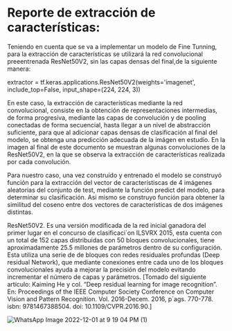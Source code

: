 # Reporte de extracción de características:

Teniendo en cuenta que se va a implementar un modelo de Fine Tunning, para la extracción de características se utilizará la red convolucional preeentrenada ResNet50V2, sin las capas densas del final,de la siguiente manera:

extractor = tf.keras.applications.ResNet50V2(weights='imagenet', include_top=False,
                                            input_shape=(224, 224, 3))
                                            
En este caso, la extracción de características mediante la red convolucional, consiste en la obtención de representaciones intermedias, de forma progresiva, mediante las capas de convolución y de pooling conectadas de forma secuencial, hasta llegar a un nivel de abstracción suficiente, para que al adicionar capas densas de clasificación al final del modelo, se obtenga una predicción adecuada de la imágen en estudio. En la imagen al final de este documento se muestran algunas convoluciones de la ResNet50V2, en la que se observa la extracción de características realizada por cada convolución.

Para nuestro caso, una vez construido y entrenado el modelo se construyó función para la extracción del vector de característiscas de 4 imágenes aleatorias del conjunto de test, mediante la función predict del modelo, para determinar su clasificación. Asi mismo se construyo función para obtener la similitud del coseno entre dos vectores de características de dos imágenes distintas.

ResNet50V2. Es una versión modificada de la red inicial ganadora del primer lugar en el concurso de clasificaci´on ILSVRX 2015, esta cuenta con un total de 152
capas distribuidas con 50 bloques convolucionales, tiene aproximadamente 25.5 millones de parámetros dentro de su configuración. Esta utiliza una serie de de
bloques con redes residuales profundas (Deep residual Network), que mediante conexiones entre cada uno de los bloques convolucionales ayuda a mejorar la precisión
del modelo evitando incrementar el número de capas y parámetros. [Tomado del siguiente artículo: Kaiming He y col. “Deep residual learning for image recognition”. En: Proceedings of the IEEE Computer Society Conference on Computer Vision and Pattern Recognition. Vol. 2016-Decem. 2016, p´ags. 770-778. isbn: 9781467388504. doi:
10.1109/CVPR.2016.90.]


![WhatsApp Image 2022-12-01 at 9 19 04 PM (1)](https://github.com/margomeza16/mlds6_proyecto/blob/master/docs/data/convoluciones.jpg)
